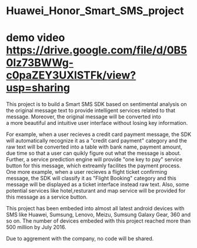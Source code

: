 # Huawei_Honor_Smart_SMS_project

# demo video https://drive.google.com/file/d/0B50lz73BWWg-c0paZEY3UXlSTFk/view?usp=sharing
This project is to build a Smart SMS SDK based on sentimental analysis on the original message text
to provide intelligent services related to that message. Moreover, the original message will be converted into  
a more beautiful and intuitive user interface without losing key information.

For example, when a user recieves a credit card payment message, the SDK will automatically recognize it 
as a "credit card payment" category and the raw text will be converted into a table with bank name, payment amount, due time
so that a user can quikly figure out what the message is about. Further, a service prediction engine will provide "one key to pay" service button for this message, which extreamly facilites the payment process. 
One more example, when a user recieves a flight ticket confirming message, the SDK will classify it as "Flight Booking" category 
and this message will be displayed as a ticket interface instead raw text. Also, some potential services like hotel,resturant and map service will be provided for this message as a service button.

This project has been embeded into almost all latest android devices with SMS like Huawei, Sumsung, Lenovo, Meizu, Sumsung Galaxy Gear, 360 and so on. The number of devices embeded with this project reached more than 500 million by July 2016.

Due to aggrement with the company, no code will be shared.

